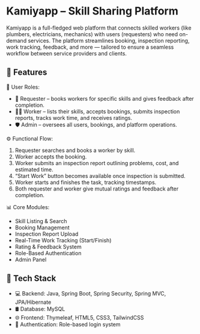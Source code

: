 # Kamiyapp – Skill Sharing Platform

Kamiyapp is a full-fledged web platform that connects skilled workers (like plumbers, electricians, mechanics) with users (requesters) who need on-demand services. The platform streamlines booking, inspection reporting, work tracking, feedback, and more — tailored to ensure a seamless workflow between service providers and clients.

## 🚀 Features

🔑 User Roles:

- 🧑 Requester – books workers for specific skills and gives feedback after completion.
- 🧑‍🔧 Worker – lists their skills, accepts bookings, submits inspection reports, tracks work time, and receives ratings.
- 🛡️ Admin – oversees all users, bookings, and platform operations.

⚙️ Functional Flow:

1. Requester searches and books a worker by skill.
2. Worker accepts the booking.
3. Worker submits an inspection report outlining problems, cost, and estimated time.
4. “Start Work” button becomes available once inspection is submitted.
5. Worker starts and finishes the task, tracking timestamps.
6. Both requester and worker give mutual ratings and feedback after completion.

📊 Core Modules:

- Skill Listing & Search
- Booking Management
- Inspection Report Upload
- Real-Time Work Tracking (Start/Finish)
- Rating & Feedback System
- Role-Based Authentication
- Admin Panel

## 🧱 Tech Stack

- 💻 Backend: Java, Spring Boot, Spring Security, Spring MVC, JPA/Hibernate
- 🛢️ Database: MySQL
- 🌐 Frontend: Thymeleaf, HTML5, CSS3, TailwindCSS
- 🔐 Authentication: Role-based login system

